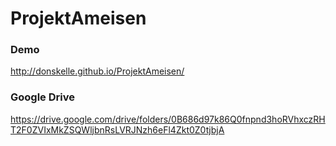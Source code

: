 # ProjektAmeisen
### Demo
http://donskelle.github.io/ProjektAmeisen/
### Google Drive
https://drive.google.com/drive/folders/0B686d97k86Q0fnpnd3hoRVhxczRHT2F0ZVIxMkZSQWljbnRsLVRJNzh6eFl4Zkt0Z0tjbjA

